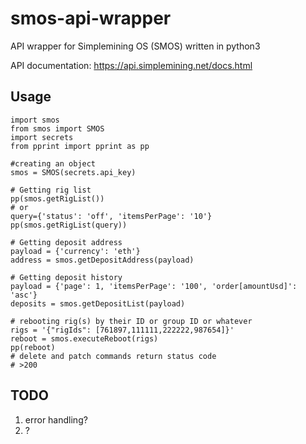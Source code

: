 # smos-api-wrapper
API wrapper for Simplemining OS (SMOS) written in python3

API documentation: https://api.simplemining.net/docs.html

## Usage

```
import smos
from smos import SMOS
import secrets
from pprint import pprint as pp

#creating an object
smos = SMOS(secrets.api_key)

# Getting rig list
pp(smos.getRigList())
# or
query={'status': 'off', 'itemsPerPage': '10'}
pp(smos.getRigList(query))

# Getting deposit address
payload = {'currency': 'eth'}
address = smos.getDepositAddress(payload)

# Getting deposit history
payload = {'page': 1, 'itemsPerPage': '100', 'order[amountUsd]': 'asc'}
deposits = smos.getDepositList(payload)

# rebooting rig(s) by their ID or group ID or whatever
rigs = '{"rigIds": [761897,111111,222222,987654]}'
reboot = smos.executeReboot(rigs)
pp(reboot) 
# delete and patch commands return status code
# >200

```

## TODO
1. error handling?
2. ?
